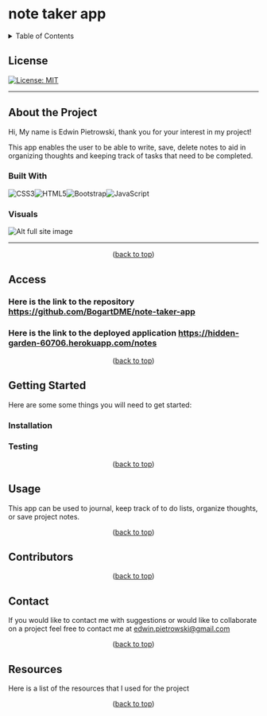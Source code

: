 # note taker app
  <a id="readme-top"></a>
  
  
  <details close> 
  <summary> Table of Contents</summary><br/>
  
  - [Title](#title)
  - [License](#license)
  - [About the Project](#about-the-Project)
    - [Built With](#built-with)
    - [Visuals](#visuals)
  - [Access](#access)
  - [Getting Started](#getting-started)
    - [Installation](#installation)
    - [Testing](#test)
  - [Usage](#usage)
  - [Contributions](#contributions)
  - [Contact](#contact)
  - [Resources](#resources)
  

  </details>

  ## License
  
  [![License: MIT](https://img.shields.io/badge/License-MIT-yellow.svg)](https://opensource.org/licenses/MIT)
    
  

---

## About the Project

  Hi, My name is Edwin Pietrowski, thank you for your interest in my project!

  This app enables the user to be able to write, save, delete notes to aid in organizing thoughts and keeping track of tasks that need to be completed. 

  ### Built With 

  ![CSS3](https://img.shields.io/badge/css3-%231572B6.svg?style=for-the-badge&logo=css3&logoColor=white)![HTML5](https://img.shields.io/badge/html5-%23E34F26.svg?style=for-the-badge&logo=html5&logoColor=white)![Bootstrap](https://img.shields.io/badge/bootstrap-%23563D7C.svg?style=for-the-badge&logo=bootstrap&logoColor=white)![JavaScript](https://img.shields.io/badge/javascript-%23323330.svg?style=for-the-badge&logo=javascript&logoColor=%23F7DF1E)

    
  ### Visuals
  
  
  ![Alt full site image](./)




---

<p align="middle">(<a href="#readme-top">back to top</a>)</p>


## Access

  ### Here is the link to the repository https://github.com/BogartDME/note-taker-app


  ### Here is the link to the deployed application https://hidden-garden-60706.herokuapp.com/notes
  
<p align="middle">(<a href="#readme-top">back to top</a>)</p>


## Getting Started

Here are some some things you will need to get started:

### Installation




### Testing



<p align="middle">(<a href="#readme-top">back to top</a>)</p>


## Usage

  This app can be used to journal, keep track of to do lists, organize thoughts, or save project notes.

<p align="middle">(<a href="#readme-top">back to top</a>)</p>





## Contributors

  

<p align="middle">(<a href="#readme-top">back to top</a>)</p>


## Contact

  If you would like to contact me with suggestions or would like to collaborate on a project feel free to contact me at edwin.pietrowski@gmail.com

<p align="middle">(<a href="#readme-top">back to top</a>)</p>


## Resources

  Here is a list of the resources that I used for the project 


  <p align="middle">(<a href="#readme-top">back to top</a>)</p>

